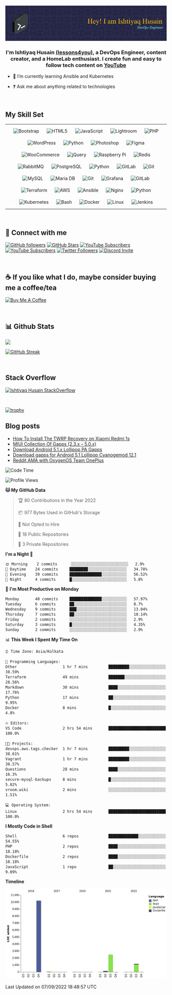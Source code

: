 
![image](github-header-image.png)
  
### <div align="center">I'm Ishtiyaq Husain [(lessons4you)](https://ishtiyaq.com), a DevOps Engineer, content creator, and a HomeLab enthusiast.   I create fun and easy to follow tech content on [YouTube](https://ishtiyaq.com)</div>  
  

- 🌱 I’m currently learning Ansible and Kubernetes  
  

- ❓ Ask me about anything related to technologies  
  

<br/>  


## My Skill Set  
<table><tr><td valign="top" width="100%">

<div align="center">  
<img style="margin: 10px" src="https://profilinator.rishav.dev/skills-assets/bootstrap-plain.svg" alt="Bootstrap" height="50" />  
<img style="margin: 10px" src="https://profilinator.rishav.dev/skills-assets/html5-original-wordmark.svg" alt="HTML5" height="50" />  
<img style="margin: 10px" src="https://profilinator.rishav.dev/skills-assets/javascript-original.svg" alt="JavaScript" height="50" />  
<img style="margin: 10px" src="https://profilinator.rishav.dev/skills-assets/lightroom.png" alt="Lightroom" height="50" />  
<img style="margin: 10px" src="https://profilinator.rishav.dev/skills-assets/php-original.svg" alt="PHP" height="50" />  
<img style="margin: 10px" src="https://profilinator.rishav.dev/skills-assets/wordpress.png" alt="WordPress" height="50" />  
<img style="margin: 10px" src="https://profilinator.rishav.dev/skills-assets/python-original.svg" alt="Python" height="50" />  
<img style="margin: 10px" src="https://profilinator.rishav.dev/skills-assets/photoshop-plain.svg" alt="Photoshop" height="50" />  
<img style="margin: 10px" src="https://profilinator.rishav.dev/skills-assets/figma-icon.svg" alt="Figma" height="50" />  
<img style="margin: 10px" src="https://profilinator.rishav.dev/skills-assets/woocommerce.png" alt="WooCommerce" height="50" />  
<img style="margin: 10px" src="https://profilinator.rishav.dev/skills-assets/jquery.png" alt="jQuery" height="50" />  
<img style="margin: 10px" src="https://profilinator.rishav.dev/skills-assets/raspberrypi.png" alt="Raspberry Pi" height="50" />  
<img style="margin: 10px" src="https://profilinator.rishav.dev/skills-assets/redis-original-wordmark.svg" alt="Redis" height="50" />  
<img style="margin: 10px" src="https://profilinator.rishav.dev/skills-assets/rabbitmq-icon.svg" alt="RabbitMQ" height="50" />  
<img style="margin: 10px" src="https://profilinator.rishav.dev/skills-assets/postgresql-original-wordmark.svg" alt="PostgreSQL" height="50" />  
<img style="margin: 10px" src="https://profilinator.rishav.dev/skills-assets/python-original.svg" alt="Python" height="50" />  
<img style="margin: 10px" src="https://profilinator.rishav.dev/skills-assets/gitlab.svg" alt="GitLab" height="50" />  
<img style="margin: 10px" src="https://profilinator.rishav.dev/skills-assets/git-scm-icon.svg" alt="Git" height="50" />  
<img style="margin: 10px" src="https://profilinator.rishav.dev/skills-assets/mysql-original-wordmark.svg" alt="MySQL" height="50" />  
<img style="margin: 10px" src="https://profilinator.rishav.dev/skills-assets/mariadb.png" alt="Maria DB" height="50" />  
<img style="margin: 10px" src="https://profilinator.rishav.dev/skills-assets/git-scm-icon.svg" alt="Git" height="50" />  
<img style="margin: 10px" src="https://profilinator.rishav.dev/skills-assets/grafana.png" alt="Grafana" height="50" />  
<img style="margin: 10px" src="https://profilinator.rishav.dev/skills-assets/gitlab.svg" alt="GitLab" height="50" />  
<img style="margin: 10px" src="https://profilinator.rishav.dev/skills-assets/terraformio-icon.svg" alt="Terraform" height="50" />  
<img style="margin: 10px" src="https://profilinator.rishav.dev/skills-assets/amazonwebservices-original-wordmark.svg" alt="AWS" height="50" />  
<img style="margin: 10px" src="https://profilinator.rishav.dev/skills-assets/ansible.png" alt="Ansible" height="50" />  
<img style="margin: 10px" src="https://profilinator.rishav.dev/skills-assets/nginx-original.svg" alt="Nginx" height="50" />  
<img style="margin: 10px" src="https://profilinator.rishav.dev/skills-assets/python-original.svg" alt="Python" height="50" />  
<img style="margin: 10px" src="https://profilinator.rishav.dev/skills-assets/kubernetes-icon.svg" alt="Kubernetes" height="50" />  
<img style="margin: 10px" src="https://profilinator.rishav.dev/skills-assets/gnu_bash-icon.svg" alt="Bash" height="50" />  
<img style="margin: 10px" src="https://profilinator.rishav.dev/skills-assets/docker-original-wordmark.svg" alt="Docker" height="50" />  
<img style="margin: 10px" src="https://profilinator.rishav.dev/skills-assets/linux-original.svg" alt="Linux" height="50" />  
<img style="margin: 10px" src="https://profilinator.rishav.dev/skills-assets/jenkins-icon.svg" alt="Jenkins" height="50" />  
</div>

</td></tr></table>  

<br/>  


## 👋 Connect with me  

[![GitHub followers](https://img.shields.io/github/followers/ishtiyaq?logo=GitHub&style=for-the-badge)](https://github.com/ishtiyaq)
[![GitHub Stars](https://img.shields.io/github/stars/ishtiyaq?logo=github&style=for-the-badge)](https://github.com/ishtiyaq)
[![YouTube Subscribers](https://img.shields.io/youtube/channel/subscribers/UCKvKAV4ltlzrewm44kucSUA?logo=youtube&logoColor=E05D44&style=for-the-badge&label=YouTube-Tech)](https://www.youtube.com/c/IshtiyaqHusain?sub_confirmation=1) 
[![YouTube Subscribers](https://img.shields.io/youtube/channel/subscribers/UCrgaesF9GTgkR_HyIdsLHqg?logo=youtube&logoColor=E05D44&style=for-the-badge&label=YouTube-Education)](https://www.youtube.com/c/Lessons4You?sub_confirmation=1) 
[![Twitter Followers](https://img.shields.io/twitter/follow/ishtiyaqhu?color=0E7FC0&logo=twitter&style=for-the-badge&label=Twitter)](https://twitter.com/ishtiyaqhu)
[![Discord Invite](https://img.shields.io/discord/274837179316961280?color=4A55CC&label=Discord&logo=discord&style=for-the-badge)](https://discord.gg/pfNfPfff)

<br/>  

## ☕ If you like what I do, maybe consider buying me a coffee/tea

<a href="https://www.buymeacoffee.com/ishtiyaq" target="_blank"><img src="https://cdn.buymeacoffee.com/buttons/v2/default-red.png" alt="Buy Me A Coffee" width="150" ></a>

<br/>

## 📊 Github Stats  
<img src="https://github-readme-stats.vercel.app/api?username=ishtiyaq&show_icons=true&count_private=true&hide_border=true" align="center" />

[![GitHub Streak](http://github-readme-streak-stats.herokuapp.com?user=ishtiyaq&theme=gruvbox)](https://git.io/streak-stats)

<br/>

## Stack Overflow

[![Ishtiyaq Husain StackOverflow](https://github-readme-stackoverflow.vercel.app/?userID=5458184&layout=compact&theme=dark)](https://stackoverflow.com/users/5458184/ishtiyaq-husain)

<br/>

[![trophy](https://github-profile-trophy.vercel.app/?username=ishtiyaq)](https://github.com/ishtiyaq/github-profile-trophy)

## Blog posts

<!-- BLOG-POST-LIST:START -->
- [How To Install The TWRP Recovery on Xiaomi Redmi 1s](https://lessons4you.info/how-to-install-the-twrp-recovery-on-xiaomi-redmi-1s)
- [MIUI Collection Of Gapps &lpar;2.3.x – 5.0.x&rpar;](https://lessons4you.info/miui-collection-of-gapps)
- [Download Android 5.1.x Lollipop PA Gapps](https://lessons4you.info/download-android-5-1-x-lollipop-pa-gapps)
- [Download gapps for Android 5.1 Lollipop Cyanogemod 12.1](https://lessons4you.info/download-gapps-for-android-5-1-lollipop-cyanogemod-12-1)
- [Reddit AMA with OxygenOS Team OnePlus](https://lessons4you.info/reddit-ama-with-oxygenos-team-oneplus)
<!-- BLOG-POST-LIST:END -->

<!--START_SECTION:waka-->
![Code Time](http://img.shields.io/badge/Code%20Time-39%20hrs%2038%20mins-blue)

![Profile Views](http://img.shields.io/badge/Profile%20Views-13-blue)

**🐱 My GitHub Data** 

> 🏆 80 Contributions in the Year 2022
 > 
> 📦 977 Bytes Used in GitHub's Storage 
 > 
> 🚫 Not Opted to Hire
 > 
> 📜 18 Public Repositories 
 > 
> 🔑 3 Private Repositories  
 > 
**I'm a Night 🦉** 

```text
🌞 Morning    2 commits      ░░░░░░░░░░░░░░░░░░░░░░░░░   2.9% 
🌆 Daytime    24 commits     ████████░░░░░░░░░░░░░░░░░   34.78% 
🌃 Evening    39 commits     ██████████████░░░░░░░░░░░   56.52% 
🌙 Night      4 commits      █░░░░░░░░░░░░░░░░░░░░░░░░   5.8%

```
📅 **I'm Most Productive on Monday** 

```text
Monday       40 commits     ██████████████░░░░░░░░░░░   57.97% 
Tuesday      6 commits      ██░░░░░░░░░░░░░░░░░░░░░░░   8.7% 
Wednesday    9 commits      ███░░░░░░░░░░░░░░░░░░░░░░   13.04% 
Thursday     7 commits      ██░░░░░░░░░░░░░░░░░░░░░░░   10.14% 
Friday       2 commits      ░░░░░░░░░░░░░░░░░░░░░░░░░   2.9% 
Saturday     3 commits      █░░░░░░░░░░░░░░░░░░░░░░░░   4.35% 
Sunday       2 commits      ░░░░░░░░░░░░░░░░░░░░░░░░░   2.9%

```


📊 **This Week I Spent My Time On** 

```text
⌚︎ Time Zone: Asia/Kolkata

💬 Programming Languages: 
Other                    1 hr 7 mins         █████████░░░░░░░░░░░░░░░░   38.59% 
Terraform                49 mins             ███████░░░░░░░░░░░░░░░░░░   28.56% 
Markdown                 30 mins             ████░░░░░░░░░░░░░░░░░░░░░   17.76% 
Python                   17 mins             ██░░░░░░░░░░░░░░░░░░░░░░░   9.95% 
Docker                   8 mins              █░░░░░░░░░░░░░░░░░░░░░░░░   4.8%

🔥 Editors: 
VS Code                  2 hrs 54 mins       █████████████████████████   100.0%

🐱‍💻 Projects: 
devops.aws.tags.checker  1 hr 7 mins         █████████░░░░░░░░░░░░░░░░   38.61% 
Vagrant                  1 hr 7 mins         █████████░░░░░░░░░░░░░░░░   38.57% 
Questions                28 mins             ████░░░░░░░░░░░░░░░░░░░░░   16.3% 
secure-mysql-backups     8 mins              █░░░░░░░░░░░░░░░░░░░░░░░░   5.02% 
vroom.wiki               2 mins              ░░░░░░░░░░░░░░░░░░░░░░░░░   1.51%

💻 Operating System: 
Linux                    2 hrs 54 mins       █████████████████████████   100.0%

```

**I Mostly Code in Shell** 

```text
Shell                    6 repos             █████████████░░░░░░░░░░░░   54.55% 
PHP                      2 repos             ████░░░░░░░░░░░░░░░░░░░░░   18.18% 
Dockerfile               2 repos             ████░░░░░░░░░░░░░░░░░░░░░   18.18% 
JavaScript               1 repo              ██░░░░░░░░░░░░░░░░░░░░░░░   9.09%

```


**Timeline**

![Chart not found](https://raw.githubusercontent.com/ishtiyaq/ishtiyaq/main/charts/bar_graph.png) 


 Last Updated on 07/09/2022 18:48:57 UTC
<!--END_SECTION:waka-->
